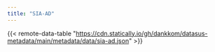 ```yaml
---
title: "SIA-AD"
---
```


{{< remote-data-table "https://cdn.statically.io/gh/dankkom/datasus-metadata/main/metadata/data/sia-ad.json" >}}
